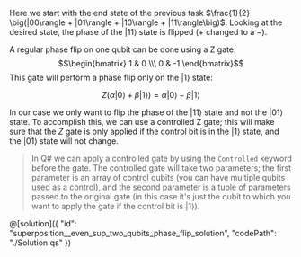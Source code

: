 Here we start with the end state of the previous task $\frac{1}{2} \big(|00\rangle + |01\rangle + |10\rangle + |11\rangle\big)$. Looking at the desired state, the phase of the $|11\rangle$ state is flipped ($+$ changed to a $-$).

A regular phase flip on one qubit can be done using a Z gate:
$$\begin{bmatrix} 1 & 0 \\\ 0 & -1 \end{bmatrix}$$
This gate will perform a phase flip only on the $|1\rangle$ state:

$$Z(\alpha|0\rangle + \beta|1\rangle) = \alpha|0\rangle - \beta|1\rangle$$

In our case we only want to flip the phase of the $|11\rangle$ state and not the $|01\rangle$ state. To accomplish this, we can use a controlled Z gate; this will make sure that the $Z$ gate is only applied if the control bit is in the $|1\rangle$ state, and the $|01\rangle$ state will not change.

> In Q# we can apply a controlled gate by using the `Controlled` keyword before the gate. The controlled gate will take two parameters; the first parameter is an array of control qubits (you can have multiple qubits used as a control), and the second parameter is a tuple of parameters passed to the original gate (in this case it's just the qubit to which you want to apply the gate if the control bit is $|1\rangle$).

@[solution]({
    "id": "superposition__even_sup_two_qubits_phase_flip_solution",
    "codePath": "./Solution.qs"
})
